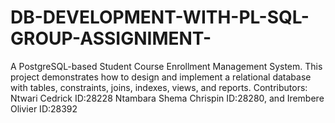 # DB-DEVELOPMENT-WITH-PL-SQL-GROUP-ASSIGNIMENT-
A PostgreSQL-based Student Course Enrollment Management System. This project demonstrates how to design and implement a relational database with tables, constraints, joins, indexes, views, and reports.  Contributors: Ntwari Cedrick  ID:28228
                            Ntambara Shema Chrispin ID:28280, and 
                            Irembere Olivier ID:28392
